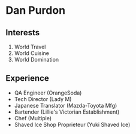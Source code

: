 <!--
**DanPurdon/DanPurdon** is a ✨ _special_ ✨ repository because its `README.md` (this file) appears on your GitHub profile.

Here are some ideas to get you started:

- 🔭 I’m currently working on ...
- 🌱 I’m currently learning ...
- 👯 I’m looking to collaborate on ...
- 🤔 I’m looking for help with ...
- 💬 Ask me about ...
- 📫 How to reach me: ...
- 😄 Pronouns: ...
- ⚡ Fun fact: ...

#### Smol Header

| Goal | ETA | Notes |
|--|--|--|
| Take over Spain | 5 Years |  |
| Learn practical Sorcery | 2 Years |  |
|  |  |  |

<img src="https://media-exp1.licdn.com/dms/image/C4E03AQGnenu60z9K7A/profile-displayphoto-shrink_200_200/0/1517733694981?e=1655942400&v=beta&t=n_GDH7pXFo5g0sNw9Zhx6rMJ9Ec8yHlDsXOGMxA5jf4">
-->

# Dan Purdon

## Interests
1. World Travel
2. World Cuisine
3. World Domination

## Experience
* QA Engineer (OrangeSoda)
* Tech Director (Lady M)
* Japanese Translator (Mazda-Toyota Mfg)
* Bartender (Lillie's Victorian Establishment)
* Chef (Multiple)
* Shaved Ice Shop Proprieteur (Yuki Shaved Ice)


